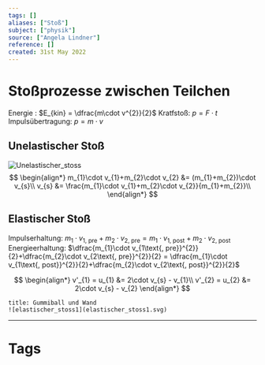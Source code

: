 ```yaml
---
tags: []
aliases: ["Stoß"]
subject: ["physik"]
source: ["Angela Lindner"]
reference: []
created: 31st May 2022
---
```


# Stoßprozesse zwischen Teilchen
Energie : $E_{kin} = \dfrac{m\cdot v^{2}}{2}$
Kratfstoß: $p = F\cdot t$
Impulsübertragung: $p = m\cdot v$

## Unelastischer Stoß
![Unelastischer_stoss](Unelastischer_stoss.svg)
$$
\begin{align*}
m_{1}\cdot v_{1}+m_{2}\cdot v_{2} &= (m_{1}+m_{2})\cdot v_{s}\\
v_{s} &= \frac{m_{1}\cdot v_{1}+m_{2}\cdot v_{2}}{m_{1}+m_{2}}\\
\end{align*}
$$

## Elastischer Stoß
Impulserhaltung: $m_{1}\cdot v_{1\text{, pre}}+m_{2}\cdot v_{2\text{, pre}} = m_{1}\cdot v_{1\text{, post}}+m_{2}\cdot v_{2\text{, post}}$
Energieerhaltung: $\dfrac{m_{1}\cdot v_{1\text{, pre}}^{2}}{2}+\dfrac{m_{2}\cdot v_{2\text{, pre}}^{2}}{2} = \dfrac{m_{1}\cdot v_{1\text{, post}}^{2}}{2}+\dfrac{m_{2}\cdot v_{2\text{, post}}^{2}}{2}$

$$
\begin{align*}
v'_{1} = u_{1} &= 2\cdot v_{s} - v_{1}\\
v'_{2} = u_{2} &= 2\cdot v_{s} - v_{2}
\end{align*}
$$

```ad-example
title: Gummiball und Wand
![elastischer_stoss1](elastischer_stoss1.svg)
```

---
# Tags